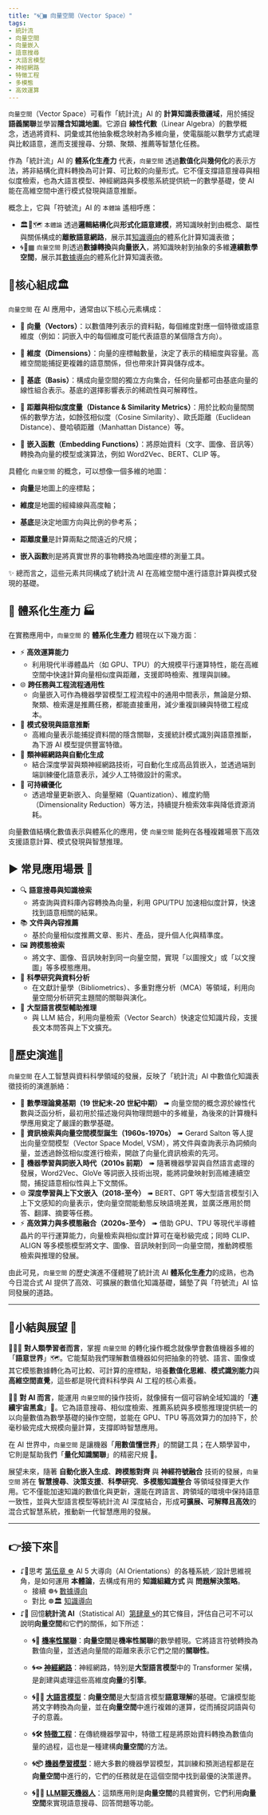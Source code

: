 ```yaml
---
title: "🌀🌌▦ 向量空間（Vector Space）"
tags:
- 統計流
- 向量空間
- 向量嵌入
- 語意搜尋
- 大語言模型
- 神經網路
- 特徵工程
- 多模態
- 高效運算
---
```

`向量空間`（Vector Space）可看作「統計流」AI 的 **計算知識表徵疆域**，用於捕捉**語義關聯**並學習**隱含知識地圖**。它源自 **線性代數**（Linear Algebra）的數學概念，透過將資料、詞彙或其他抽象概念映射為多維向量，使電腦能以數學方式處理與比較語意，進而支援搜尋、分類、聚類、推薦等智慧化任務。  

作為「統計流」AI 的 **體系化生產力** 代表，`向量空間` 透過**數值化**與**幾何化**的表示方法，將非結構化資料轉換為可計算、可比較的向量形式。它不僅支撐語意搜尋與相似度檢索，也為大語言模型、神經網路與多模態系統提供統一的數學基礎，使 AI 能在高維空間中進行模式發現與語意推斷。  

概念上，它與「符號流」AI 的 `本體論` 遙相呼應：  
* 🏛️🌌🗺️ `本體論` 透過**邏輯結構化**與**形式化語意建模**，將知識映射到由概念、屬性與關係構成的**離散語意網路**，展示其[知識導向](05-01-oriented_knowledge.zh-hant)的體系化計算知識表徵；  
* 🌀🌌▦ `向量空間` 則透過**數據轉換**與**向量嵌入**，將知識映射到抽象的多維**連續數學空間**，展示其[數據導向](05-02-oriented_data.zh-hant)的體系化計算知識表徵。

## 🔳核心組成🏛

`向量空間` 在 AI 應用中，通常由以下核心元素構成：

- 📍 **向量（Vectors）**：以數值陣列表示的資料點，每個維度對應一個特徵或語意維度（例如：詞嵌入中的每個維度可能代表語意的某個隱含方向）。
    
- 📏 **維度（Dimensions）**：向量的座標軸數量，決定了表示的精細度與容量。高維空間能捕捉更複雜的語意關係，但也帶來計算與儲存成本。
    
- 🧭 **基底（Basis）**：構成向量空間的獨立方向集合，任何向量都可由基底向量的線性組合表示。基底的選擇影響表示的稀疏性與可解釋性。
    
- 📐 **距離與相似度度量（Distance & Similarity Metrics）**：用於比較向量間關係的數學方法，如餘弦相似度（Cosine Similarity）、歐氏距離（Euclidean Distance）、曼哈頓距離（Manhattan Distance）等。
    
- 🔄 **嵌入函數（Embedding Functions）**：將原始資料（文字、圖像、音訊等）轉換為向量的模型或演算法，例如 Word2Vec、BERT、CLIP 等。
    

具體化 `向量空間` 的概念，可以想像一個多維的地圖：

- **向量**是地圖上的座標點；
    
- **維度**是地圖的經緯線與高度軸；
    
- **基底**是決定地圖方向與比例的參考系；
    
- **距離度量**是計算兩點之間遠近的尺規；
    
- **嵌入函數**則是將真實世界的事物轉換為地圖座標的測量工具。
    

✨ 總而言之，這些元素共同構成了統計流 AI 在高維空間中進行語意計算與模式發現的基礎。

## 🔂 體系化生產力 🏭

在實務應用中，`向量空間` 的 **體系化生產力** 體現在以下幾方面：

- ⚡ **高效運算能力**    
    - 利用現代半導體晶片（如 GPU、TPU）的大規模平行運算特性，能在高維空間中快速計算向量相似度與距離，支援即時檢索、推理與訓練。
- 🌐 **跨任務與工程流程通用性**    
    - 向量嵌入可作為機器學習模型工程流程中的通用中間表示，無論是分類、聚類、檢索還是推薦任務，都能直接重用，減少重複訓練與特徵工程成本。        
- 🧠 **模式發現與語意推斷**    
    - 高維向量表示能捕捉資料間的隱含關聯，支援統計模式識別與語意推斷，為下游 AI 模型提供豐富特徵。        
- 🤖 **類神經網路與自動化生成**    
    - 結合深度學習與類神經網路技術，可自動化生成高品質嵌入，並透過端到端訓練優化語意表示，減少人工特徵設計的需求。        
- 🔄 **可持續優化**    
    - 透過增量更新嵌入、向量壓縮（Quantization）、維度約簡（Dimensionality Reduction）等方法，持續提升檢索效率與降低資源消耗。

向量數值結構化數值表示與體系化的應用，使 `向量空間` 能夠在各種複雜場景下高效支援語意計算、模式發現與智慧推理。

## ▶️ 常見應用場景 🎯

- 🔍 **語意搜尋與知識檢索**
    - 將查詢與資料庫內容轉換為向量，利用 GPU/TPU 加速相似度計算，快速找到語意相關的結果。
- 📚 **文件與內容推薦**
    - 基於向量相似度推薦文章、影片、產品，提升個人化與精準度。
- 🖼 **跨模態檢索**
    - 將文字、圖像、音訊映射到同一向量空間，實現「以圖搜文」或「以文搜圖」等多模態應用。
- 🧪 **科學研究與資料分析**
    - 在文獻計量學（Bibliometrics）、多重對應分析（MCA）等領域，利用向量空間分析研究主題間的關聯與演化。
- 🤖 **大型語言模型輔助推理**
    - 與 LLM 結合，利用向量檢索（Vector Search）快速定位知識片段，支援長文本問答與上下文擴充。

## 🔄歷史演進🗿

`向量空間` 在人工智慧與資料科學領域的發展，反映了「統計流」AI 中數值化知識表徵技術的演進脈絡：

- 📜 **數學理論奠基期（19 世紀末‑20 世紀中期）** ➠ 向量空間的概念源於線性代數與泛函分析，最初用於描述幾何與物理問題中的多維量，為後來的計算機科學應用奠定了嚴謹的數學基礎。
- 🧮 **資訊檢索與向量空間模型誕生（1960s‑1970s）** ➠ Gerard Salton 等人提出向量空間模型（Vector Space Model, VSM），將文件與查詢表示為詞頻向量，並透過餘弦相似度進行檢索，開啟了向量化資訊檢索的先河。
- 💾 **機器學習與詞嵌入時代（2010s 前期）** ➠ 隨著機器學習與自然語言處理的發展，Word2Vec、GloVe 等詞嵌入技術出現，能將詞彙映射到高維連續空間，捕捉語意相似性與上下文關係。
- 🌐 **深度學習與上下文嵌入（2018‑至今）** ➠ BERT、GPT 等大型語言模型引入上下文感知的向量表示，使向量空間能動態反映語境差異，並廣泛應用於問答、翻譯、摘要等任務。
- ⚡ **高效算力與多模態融合（2020s‑至今）** ➠ 借助 GPU、TPU 等現代半導體晶片的平行運算能力，向量檢索與相似度計算可在毫秒級完成；同時 CLIP、ALIGN 等多模態模型將文字、圖像、音訊映射到同一向量空間，推動跨模態檢索與推理的發展。

由此可見，`向量空間` 的歷史演進不僅體現了統計流 AI **體系化生產力**的成熟，也為今日混合式 AI 提供了高效、可擴展的數值化知識基礎，鋪墊了與「符號流」AI 協同發展的道路。

***

## 🌲小結與展望 🔳

👧👦🏻 **對人類學習者而言**，掌握 `向量空間` 的轉化操作概念就像學會數值機器多維的「**語意世界**」🗺️。它能幫助我們理解數值機器如何把抽象的符號、語言、圖像或其它模態數據轉化為可比較、可計算的座標點，培養**數值化思維**、**模式識別能力**與**高維空間直覺**，這些都是現代資料科學與 AI 工程的核心素養。

🤖🦾 **對 AI 而言**，能運用 `向量空間`的操作技術，就像擁有一個可容納全域知識的「**連續宇宙黑盒**」🌌。它為語意搜尋、相似度檢索、推薦系統與多模態推理提供統一的以向量數值為數學基礎的操作空間，並能在 GPU、TPU 等高效算力的加持下，於毫秒級完成大規模向量計算，支撐即時智慧應用。

在 AI 世界中，`向量空間` 是讓機器「**用數值懂世界**」的關鍵工具；在人類學習中，它則是幫助我們「**量化知識關聯**」的精密尺規 📏。

展望未來，隨著 **自動化嵌入生成**、**跨模態對齊** 與 **神經符號融合** 技術的發展，`向量空間` 將在 **智慧搜尋**、**決策支援**、**科學研究**、**多模態知識整合** 等領域發揮更大作用。它不僅能加速知識的數值化與更新，還能在跨語言、跨領域的環境中保持語意一致性，並與大型語言模型等統計流 AI 深度結合，形成**可擴展、可解釋且高效**的混合式智慧系統，推動新一代智慧應用的發展。

***

## 👉接下來🪸

- ⮦🚥思考 [第伍章 ☸](05----ai_orientations.zh-hant) AI 5 大導向（AI Orientations）的各種系統／設計思維視角，是如何運用 **本體論**，去構成有用的 **知識組織方式** 與 **問題解決策略**。
	- 接續 ☸🌀 [數據導向](05-02-oriented_data.zh-hant)
	- 對比 ☸🏛️ [知識導向](05-01-oriented_knowledge.zh-hant)
- ⮦🚦 回憶**統計流 AI**（Statistical AI）[第肆章 🌀](04----statistical_ai.zh-hant)的其它條目，評估自己可不可以說明**向量空間**和它們的關係，如下所述：
    - **🌀🎲 [機率性關聯](04-01-probabilistic_association.zh-hant)**：**向量空間**是**機率性關聯**的數學體現。它將語言符號轉換為數值向量，並透過向量間的距離來表示它們之間的**關聯性**。
        
    - **🌀🪢 [神經網路](04-03-neural_networks.zh-hant)**：神經網路，特別是**大型語言模型**中的 Transformer 架構，是創建與處理這些高維度**向量**的**引擎**。
        
    - **🌀😵‍💫 [大語言模型](04-06-llm_webassembly.zh-hant)**：**向量空間**是大型語言模型**語意理解**的基礎。它讓模型能將文字轉換為向量，並在**向量空間**中進行複雜的運算，從而捕捉詞語與句子的意義。
        
    - **🌀🛠️ [特徵工程](04-04-feature_engineering.zh-hant)**：在傳統機器學習中，特徵工程是將原始資料轉換為數值向量的過程，這也是一種建構**向量空間**的方法。
        
    - **🌀📦 [機器學習模型](04-05-machine_learning_models.zh-hant)**：絕大多數的機器學習模型，其訓練和預測過程都是在**向量空間**中進行的，它們的任務就是在這個空間中找到最優的決策邊界。
        
    - **🌀🧞‍♀️ [LLM聊天機器人](04-02-llm_chatbots.zh-hant)**：這類應用則是**向量空間**的具體實例，它們利用**向量空間**來實現語意搜尋、回答問題等功能。

